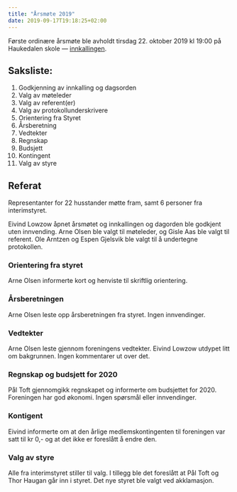 ```yaml
---
title: "Årsmøte 2019"
date: 2019-09-17T19:18:25+02:00
---
```


Første ordinære årsmøte ble avholdt tirsdag 22. oktober 2019 kl 19:00 på Haukedalen skole
— [innkallingen](/innkalling-aarsmote-2019.pdf).

## Saksliste:

1. Godkjenning av innkalling og dagsorden
2. Valg av møteleder
3. Valg av referent(er)
4. Valg av protokollunderskrivere
5. Orientering fra Styret
6. Årsberetning
7. Vedtekter
8. Regnskap
9. Budsjett
10. Kontingent
11. Valg av styre

## Referat

Representanter for 22 husstander møtte fram, samt 6 personer fra
interimstyret.

Eivind Lowzow åpnet årsmøtet og innkallingen og dagorden ble godkjent uten
innvending. Arne Olsen ble valgt til møteleder, og Gisle Aas ble valgt til
referent. Ole Arntzen og Espen Gjelsvik ble valgt til å undertegne protokollen.

### Orientering fra styret

Arne Olsen informerte kort og henviste til skriftlig orientering.

### Årsberetningen

Arne Olsen leste opp årsberetningen fra styret. Ingen innvendinger.

### Vedtekter

Arne Olsen leste gjennom foreningens vedtekter. Eivind Lowzow utdypet litt om
bakgrunnen. Ingen kommentarer ut over det.

### Regnskap og budsjett for 2020

Pål Toft gjennomgikk regnskapet og informerte om budsjettet for 2020.
Foreningen har god økonomi. Ingen spørsmål eller innvendinger.

### Kontigent

Eivind informerte om at den årlige medlemskontingenten til foreningen var satt
til kr 0,- og at det ikke er foreslått å endre den.

### Valg av styre

Alle fra interimstyret stiller til valg. I tillegg ble det foreslått at Pål Toft
og Thor Haugan går inn i styret.  Det nye styret ble valgt ved akklamasjon.
